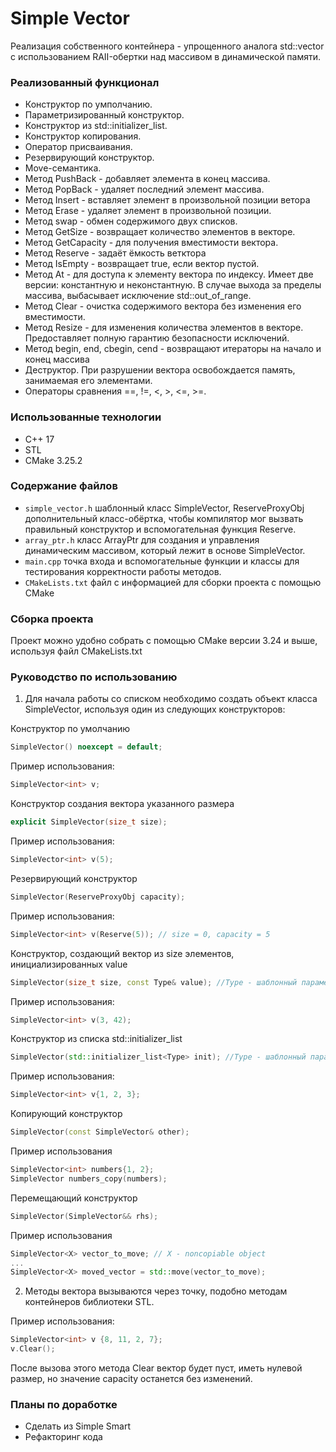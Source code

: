 # Simple Vector
Реализация собственного контейнера - упрощенного аналога std::vector с использованием RAII-обертки над массивом в динамической памяти.

### Реализованный функционал
- Конструктор по умполчанию.
- Параметризированный конструктор.
- Конструктор из std::initializer_list.
- Конструктор копирования.
- Оператор присваивания.
- Резервирующий конструктор.
- Move-семантика.
- Метод PushBack - добавляет элемента в конец массива.
- Метод PopBack - удаляет последний элемент массива.
- Метод Insert - вставляет элемент в произвольной позиции ветора
- Метод Erase - удаляет элемент в произвольной позиции.
- Метод swap - обмен содержимого двух списков.
- Метод GetSize - возвращает количество элементов в векторе.
- Метод GetCapacity - для получения вместимости вектора.
- Метод Reserve - задаёт ёмкость ветктора
- Метод IsEmpty - возвращает true, если вектор пустой.
- Метод At - для доступа к элементу вектора по индексу. Имеет две версии: константную и неконстантную. В случае выхода за пределы массива, выбасывает исключение std::out_of_range.
- Метод Clear - очистка содержимого вектора без изменения его вместимости.
- Метод Resize - для изменения количества элементов в векторе. Предоставляет полную гарантию безопасности исключений.
- Метод begin, end, cbegin, cend - возвращают итераторы на начало и конец массива
- Деструктор. При разрушении вектора освобождается память, занимаемая его элементами.
- Операторы сравнения ==, !=, <, >, <=, >=.

### Использованные технологии
- C++ 17
- STL
- CMake 3.25.2

### Содержание файлов
- `simple_vector.h` шаблонный класс SimpleVector, ReserveProxyObj дополнительный класс-обёртка, чтобы компилятор мог вызвать правильный конструктор и вспомогательная функция Reserve.
- `array_ptr.h` класс ArrayPtr для создания и управления динамическим массивом, который лежит в основе SimpleVector.
- `main.cpp` точка входа и вспомогательные функции и классы для тестирования корректности работы методов.
- `CMakeLists.txt` файл с информацией для сборки проекта с помощью CMake

### Сборка проекта
Проект можно удобно собрать с помощью CMake версии 3.24 и выше, используя файл CMakeLists.txt

### Руководство по использованию
1. Для начала работы со списком необходимо создать объект класса SimpleVector, используя один из следующих конструкторов:

Конструктор по умолчанию
```C++
SimpleVector() noexcept = default;
```
Пример использования:
```C++
SimpleVector<int> v;
```
Конструктор создания вектора указанного размера
```C++
explicit SimpleVector(size_t size);
```
Пример использования:
```C++
SimpleVector<int> v(5);
```
Резервирующий конструктор
```C++
SimpleVector(ReserveProxyObj capacity);
```
Пример использования:
```C++
SimpleVector<int> v(Reserve(5)); // size = 0, capacity = 5
```
Конструктор, создающий вектор из size элементов, инициализированных value
```C++
SimpleVector(size_t size, const Type& value); //Type - шаблонный параметр
```
Пример использования:
```C++
SimpleVector<int> v(3, 42);
```
Конструктор из списка std::initializer_list
```C++
SimpleVector(std::initializer_list<Type> init); //Type - шаблонный параметр
```
Пример использования:
```C++
SimpleVector<int> v{1, 2, 3};
```
Копирующий конструктор
```C++
SimpleVector(const SimpleVector& other);
```
Пример использования
```C++
SimpleVector<int> numbers{1, 2};
SimpleVector numbers_copy(numbers);
```
Перемещающий конструктор
```C++
SimpleVector(SimpleVector&& rhs);
```
Пример использования
```C++
SimpleVector<X> vector_to_move; // X - noncopiable object
... 
SimpleVector<X> moved_vector = std::move(vector_to_move);
```

2. Методы вектора вызываются через точку, подобно методам контейнеров библиотеки STL.

Пример использования:
```C++
SimpleVector<int> v {8, 11, 2, 7};
v.Clear(); 
```
После вызова этого метода Clear вектор будет пуст, иметь нулевой размер, но значение capacity останется без изменений.

### Планы по доработке
- Сделать из Simple Smart
- Рефакторинг кода
